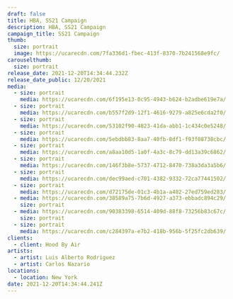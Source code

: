 ```yaml
---
draft: false
title: HBA, SS21 Campaign
description: HBA, SS21 Campaign
campaign_title: SS21 Campaign
thumb:
  size: portrait
  image: https://ucarecdn.com/7fa336d1-fbec-413f-8370-7b241568e9fc/
carouselthumb:
  size: portrait
release_date: 2021-12-20T14:34:44.232Z
release_date_public: 12/20/2021
media:
  - size: portrait
    media: https://ucarecdn.com/6f195e13-0c95-4943-b624-b2adbe619e7a/
  - size: portrait
    media: https://ucarecdn.com/b557f2d9-12f1-4616-9279-a825e6cda2f0/
  - size: portrait
    media: https://ucarecdn.com/53102f90-4823-41da-abb1-1c434c0e5248/
  - size: portrait
    media: https://ucarecdn.com/5ebdbb83-8aa7-40fb-8df1-f93f08738cbc/
  - size: portrait
    media: https://ucarecdn.com/a8aa10d5-1a0f-4a3c-8c79-dd13a39c6862/
  - size: portrait
    media: https://ucarecdn.com/146f3b8e-5737-4712-8470-738a3da3a5b6/
  - size: portrait
    media: https://ucarecdn.com/dec99aed-c701-4382-9332-72ca77441502/
  - size: portrait
    media: https://ucarecdn.com/d72175de-01c3-4b1a-a482-27ed759ed283/
  - media: https://ucarecdn.com/38589a75-7b6d-4927-a373-ebbadc894c29/
    size: portrait
  - media: https://ucarecdn.com/90383398-6514-409d-88f8-73256b83c67c/
    size: portrait
  - size: portrait
    media: https://ucarecdn.com/c284397a-e7b2-418b-956b-5f25fc2db639/
clients:
  - client: Hood By Air
artists:
  - artist: Luis Alberto Rodriguez
  - artist: Carlos Nazario
locations:
  - location: New York
date: 2021-12-20T14:34:44.241Z
---
```

